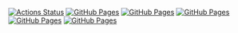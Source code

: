 [![Actions Status](https://github.com/dr0gsk0l/library/workflows/verify/badge.svg)](https://github.com/dr0gsk0l/library/actions) 
[![GitHub Pages](https://img.shields.io/static/v1?label=GitHub+Pages&message=+&color=brightgreen&logo=github)](https://dr0gsk0l.github.io/akinator/game.html/)
[![GitHub Pages](https://img.shields.io/static/v1?label=GitHub+Pages&message=+&color=brightgreen&logo=github)](https://dr0gsk0l.github.io/library/) 
[![GitHub Pages](https://img.shields.io/static/v1?label=GitHub+Pages&message=+&color=brightgreen&logo=github)](https://dr0gsk0l.github.io/kaibungenerator/tmp.html)
[![GitHub Pages](https://img.shields.io/static/v1?label=GitHub+Pages&message=+&color=brightgreen&logo=github)](https://dr0gsk0l.github.io/othello/othello/)
[![GitHub Pages](https://img.shields.io/static/v1?label=GitHub+Pages&message=+&color=brightgreen&logo=github)](https://dr0gsk0l.github.io/game/game.html/)
